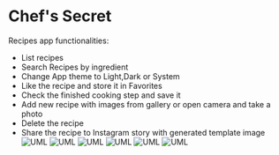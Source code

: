# Chef's Secret
Recipes app functionalities:</br>
  - List recipes
  - Search Recipes by ingredient
  - Change App theme to Light,Dark or System
  - Like the recipe and store it in Favorites
  - Check the finished cooking step and save it
  - Add new recipe with images from gallery or open camera and take a photo
  - Delete the recipe
  - Share the recipe to Instagram story with generated template image
![UML](6.jpg)
![UML](5.jpg)
![UML](4.jpg)
![UML](3.jpg)
![UML](2.jpg)
![UML](1.jpg)


